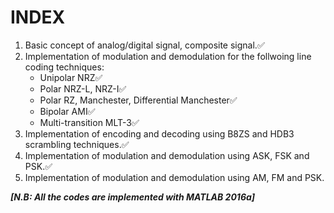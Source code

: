 # INDEX
1. Basic concept of analog/digital signal, composite signal.✅
2. Implementation of modulation and demodulation for the follwoing line coding techniques:
	- Unipolar NRZ✅
	- Polar NRZ-L, NRZ-I✅
	- Polar RZ, Manchester, Differential Manchester✅
	- Bipolar AMI✅
	- Multi-transition MLT-3✅
3. Implementation of encoding and decoding using B8ZS and HDB3 scrambling techniques.✅
4. Implementation of modulation and demodulation using ASK, FSK and PSK.✅
5. Implementation of modulation and demodulation using AM, FM and PSK.
     
***[N.B: All the codes are implemented with MATLAB 2016a]***